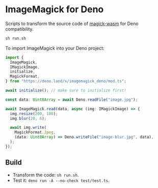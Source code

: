 # ImageMagick for Deno

Scripts to transform the source code of
[magick-wasm](https://github.com/dlemstra/magick-wasm) for Deno compatibility.

```sh
sh run.sh
```

To import ImageMagick into your Deno project:

```ts
import {
  ImageMagick,
  IMagickImage,
  initialize,
  MagickFormat,
} from "https://deno.land/x/imagemagick_deno/mod.ts";

await initialize(); // make sure to initialize first!

const data: Uint8Array = await Deno.readFile("image.jpg");

await ImageMagick.read(data, async (img: IMagickImage) => {
  img.resize(200, 100);
  img.blur(20, 6);

  await img.write(
    MagickFormat.Jpeg,
    (data: Uint8Array) => Deno.writeFile("image-blur.jpg", data),
  );
});
```

## Build

- Transform the code: `sh run.sh`.
- Test it: `deno run -A --no-check test/test.ts`.
